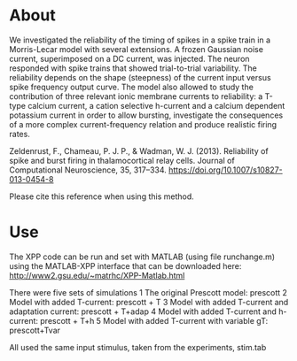 # About
We investigated the reliability of the timing of spikes in a spike train in a Morris-Lecar model with several extensions. A frozen Gaussian noise current, superimposed on a DC current, was injected. The neuron responded with spike trains that showed trial-to-trial variability. The reliability depends on the shape (steepness) of the current input versus spike frequency output curve. The model also allowed to study the contribution of three relevant ionic membrane currents to reliability: a T-type calcium current, a cation selective h-current and a calcium dependent potassium current in order to allow bursting, investigate the consequences of a more complex current-frequency relation and produce realistic firing rates.

Zeldenrust, F., Chameau, P. J. P., & Wadman, W. J. (2013). Reliability of spike and burst firing in thalamocortical relay cells. Journal of Computational Neuroscience, 35, 317–334. https://doi.org/10.1007/s10827-013-0454-8 <br />

Please cite this reference when using this method.

# Use
The XPP code can be run and set with MATLAB (using file runchange.m)
using the MATLAB-XPP interface that can be downloaded here:
http://www2.gsu.edu/~matrhc/XPP-Matlab.html

There were five sets of simulations
1 The original Prescott model: prescott
2 Model with added T-current: prescott + T
3 Model with added T-current and adaptation current: prescott + T+adap
4 Model with added T-current and h-current: prescott + T+h
5 Model with added T-current with variable gT: prescott+Tvar

All used the same input stimulus, taken from the experiments, stim.tab



